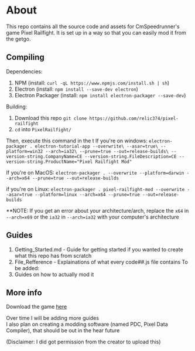 # About

This repo contains all the source code and assets for CmSpeedrunner's game Pixel Railfight. It is set up in a way so that you can easily mod it from the getgo. 

## Compiling

Dependencies:<br>
1. NPM (install: `curl -qL https://www.npmjs.com/install.sh | sh`)
2. Electron (install: `npm install --save-dev electron`)
3. Electron Packager (install: `npm install electron-packager --save-dev`)

Building:<br>
1. Download this repo `git clone https://github.com/relic374/pixel-railfight`
2. `cd` into `PixelRailfight/`

Then, execute this command in the t
If you're on windows:
`electron-packager . electron-tutorial-app --overwrite\
 --asar=true\
 --platform=win32 --arch=ia32\
 --prune=true --out=release-builds\
 --version-string.CompanyName=CE --version-string.FileDescription=CE --version-string.ProductName="Pixel Railfight Mod"`
 
If you're on MacOS:
 `electron-packager . --overwrite --platform=darwin --arch=x64 --prune=true --out=release-builds`

if you're on Linux:
 `electron-packager . pixel-railfight-mod --overwrite --asar=true --platform=linux --arch=x64 --prune=true --out=release-builds`

**NOTE: If you get an error about your architecture/arch, replace the `x64` in `--arch=x69` or the `ia32` in `--arch=ia32` with your computer's architecture

## Guides

1. Getting_Started.md - Guide for getting started if you wanted to create what this repo has from scratch
2. File_Refference - Explainations of what every code##.js file contains
To be added:<br>
3. Guides on how to actually mod it 

## More info

Download the game [here](https://cmspeedrunner.itch.io/pixel-railfight)<br>

Over time I will be adding more guides<br>
I also plan on creating a modding software (named PDC, Pixel Data Compiler), that should be out in the hear future

(Disclaimer: I did got permission from the creator to upload this)
